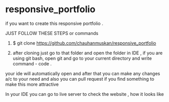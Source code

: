 # responsive_portfolio
if you want to create this responsive portfolio .


JUST FOLLOW THESE STEPS or commands

1. $ git clone https://github.com/chauhanmuskan/responsive_portfolio

2. after cloning just go to that folder and open the folder in IDE , 
if you are using git bash, open git and go to your current directory and write command - code .

your ide will automatically open and after that you can make any changes a/c to your need and also you can pull request if you find something to make this more attractive

In your IDE you can go to live server to check the website , how it looks like 


